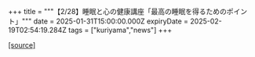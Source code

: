 +++
title = """【2/28】睡眠と心の健康講座「最高の睡眠を得るためのポイント」"""
date = 2025-01-31T15:00:00.000Z
expiryDate = 2025-02-19T02:54:19.284Z
tags = ["kuriyama","news"]
+++


[[source]](https://www.town.kuriyama.hokkaido.jp/soshiki/38/29784.html)
